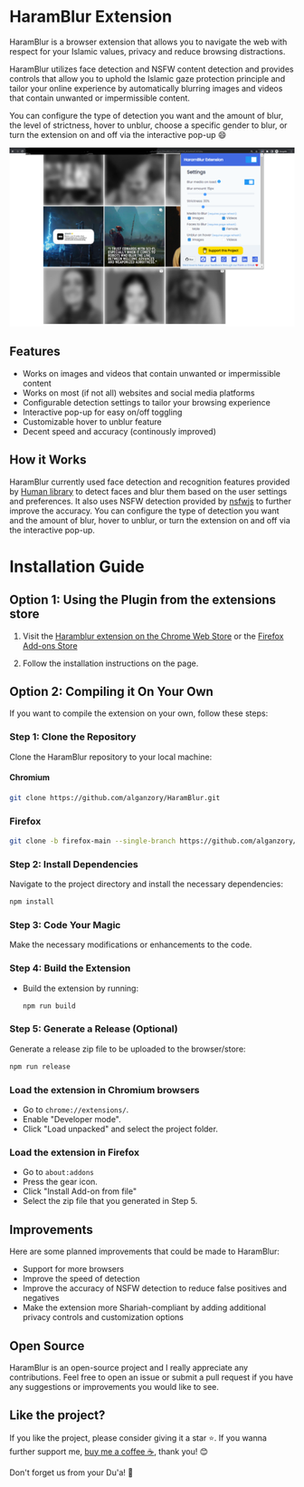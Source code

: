 # HaramBlur Extension

HaramBlur is a browser extension that allows you to navigate the web with respect for your Islamic values, privacy and reduce browsing distractions.

HaramBlur utilizes face detection and NSFW content detection and provides controls that allow you to uphold the Islamic gaze protection principle and tailor your online experience by automatically blurring images and videos that contain unwanted or impermissible content.

You can configure the type of detection you want and the amount of blur, the level of strictness, hover to unblur, choose a specific gender to blur, or turn the extension on and off via the interactive pop-up 😄

![HaramBlur Demo](demos/demo1.png)

## Features

-   Works on images and videos that contain unwanted or impermissible content
-   Works on most (if not all) websites and social media platforms
-   Configurable detection settings to tailor your browsing experience
-   Interactive pop-up for easy on/off toggling
-   Customizable hover to unblur feature
-   Decent speed and accuracy (continously improved)

## How it Works

HaramBlur currently used face detection and recognition features provided by [Human library](https://github.com/vladmandic/human) to detect faces and blur them based on the user settings and preferences. It also uses NSFW detection provided by [nsfwjs](https://github.com/infinitered/nsfwjs/) to further improve the accuracy. You can configure the type of detection you want and the amount of blur, hover to unblur, or turn the extension on and off via the interactive pop-up.

# Installation Guide

## Option 1: Using the Plugin from the extensions store

1. Visit the [Haramblur extension on the Chrome Web Store](https://chrome.google.com/webstore/detail/haramblur/pbcoegikffnadpahojjhgdladmmddeji) or the [Firefox Add-ons Store](https://addons.mozilla.org/addon/haramblur/)

2. Follow the installation instructions on the page.

## Option 2: Compiling it On Your Own

If you want to compile the extension on your own, follow these steps:

### Step 1: Clone the Repository

Clone the HaramBlur repository to your local machine:

#### Chromium

```bash
git clone https://github.com/alganzory/HaramBlur.git
```

### Firefox

```bash
git clone -b firefox-main --single-branch https://github.com/alganzory/HaramBlur.git
```

### Step 2: Install Dependencies

Navigate to the project directory and install the necessary dependencies:

```bash
npm install
```

### Step 3: Code Your Magic

Make the necessary modifications or enhancements to the code.

### Step 4: Build the Extension

-   Build the extension by running:
    ```bash
    npm run build
    ```

### Step 5: Generate a Release (Optional)

Generate a release zip file to be uploaded to the browser/store:

```bash
npm run release
```

### Load the extension in Chromium browsers

-   Go to `chrome://extensions/`.
-   Enable "Developer mode".
-   Click "Load unpacked" and select the project folder.

### Load the extension in Firefox

-   Go to `about:addons`
-   Press the gear icon.
-   Click "Install Add-on from file"
-   Select the zip file that you generated in Step 5.

## Improvements

Here are some planned improvements that could be made to HaramBlur:

-   Support for more browsers
-   Improve the speed of detection
-   Improve the accuracy of NSFW detection to reduce false positives and negatives
-   Make the extension more Shariah-compliant by adding additional privacy controls and customization options

## Open Source

HaramBlur is an open-source project and I really appreciate any contributions. Feel free to open an issue or submit a pull request if you have any suggestions or improvements you would like to see.

## Like the project?

If you like the project, please consider giving it a star ⭐️. If you wanna further support me, [buy me a coffee ☕️](https://www.buymeacoffee.com/alganzory), thank you! 😊

Don't forget us from your Du'a! 🤲
